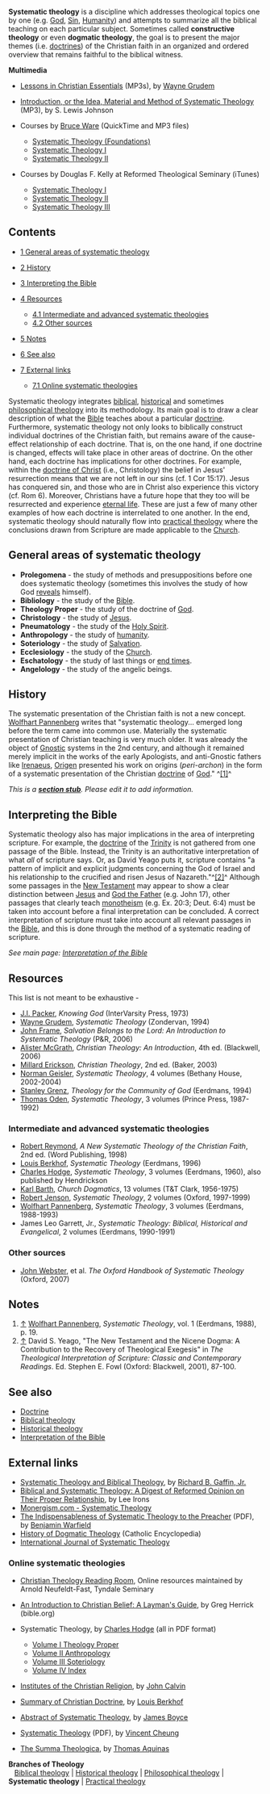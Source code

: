 **Systematic theology** is a discipline which addresses theological
topics one by one (e.g. [God](God "God"), [Sin](Sin "Sin"),
[Humanity](Humanity "Humanity")) and attempts to summarize all the
biblical teaching on each particular subject. Sometimes called
**constructive theology** or even **dogmatic theology**, the goal
is to present the major themes (i.e.
[doctrines](Doctrine "Doctrine")) of the Christian faith in an
organized and ordered overview that remains faithful to the
biblical witness.

**Multimedia**

-   [Lessons in Christian Essentials](http://www.christianessentialssbc.com/templates/System/details.asp?id=31463&PID=337073)
    (MP3s), by [Wayne Grudem](Wayne_Grudem "Wayne Grudem")
-   [Introduction, or the Idea, Material and Method of Systematic Theology](http://www.believerschapeldallas.org/audio/slj-69_systematic-theology/001_SLJ_69_32K.mp3)
    (MP3), by S. Lewis Johnson
-   Courses by [Bruce Ware](Bruce_Ware "Bruce Ware") (QuickTime and
    MP3 files)
    -   [Systematic Theology (Foundations)](http://www.biblicaltraining.org/class.php?class=TH103)
    -   [Systematic Theology I](http://www.biblicaltraining.org/class.php?class=TH503)
    -   [Systematic Theology II](http://www.biblicaltraining.org/class.php?class=TH504)

-   Courses by Douglas F. Kelly at Reformed Theological Seminary
    (iTunes)
    -   [Systematic Theology I](http://deimos3.apple.com/WebObjects/Core.woa/Browse/rts.edu.1140737313.01140737318)
    -   [Systematic Theology II](http://deimos3.apple.com/WebObjects/Core.woa/Browse/rts.edu.1155645894.01155645899)
    -   [Systematic Theology III](http://deimos3.apple.com/WebObjects/Core.woa/Browse/rts.edu.1155760573.01155760578)


## Contents

-   [1 General areas of systematic theology](#General_areas_of_systematic_theology)
-   [2 History](#History)
-   [3 Interpreting the Bible](#Interpreting_the_Bible)
-   [4 Resources](#Resources)
    -   [4.1 Intermediate and advanced systematic theologies](#Intermediate_and_advanced_systematic_theologies)
    -   [4.2 Other sources](#Other_sources)

-   [5 Notes](#Notes)
-   [6 See also](#See_also)
-   [7 External links](#External_links)
    -   [7.1 Online systematic theologies](#Online_systematic_theologies)


Systematic theology integrates
[biblical](Biblical_theology "Biblical theology"),
[historical](Historical_theology "Historical theology") and
sometimes
[philosophical theology](Philosophical_theology "Philosophical theology")
into its methodology. Its main goal is to draw a clear description
of what the [Bible](Bible "Bible") teaches about a particular
[doctrine](Doctrine "Doctrine"). Furthermore, systematic theology
not only looks to biblically construct individual doctrines of the
Christian faith, but remains aware of the cause-effect relationship
of each doctrine. That is, on the one hand, if one doctrine is
changed, effects will take place in other areas of doctrine. On the
other hand, each doctrine has implications for other doctrines. For
example, within the
[doctrine of Christ](Jesus_Christ "Jesus Christ") (i.e.,
Christology) the belief in Jesus' resurrection means that we are
not left in our sins (cf. 1 Cor 15:17). Jesus has conquered sin,
and those who are in Christ also experience this victory (cf. Rom
6). Moreover, Christians have a future hope that they too will be
resurrected and experience
[eternal life](Eternal_life "Eternal life"). These are just a few
of many other examples of how each doctrine is interrelated to one
another. In the end, systematic theology should naturally flow into
[practical theology](Practical_theology "Practical theology") where
the conclusions drawn from Scripture are made applicable to the
[Church](Church "Church").

## General areas of systematic theology

-   **Prolegomena** - the study of methods and presuppositions
    before one does systematic theology (sometimes this involves the
    study of how God [reveals](Revelation "Revelation") himself).
-   **Bibliology** - the study of the [Bible](Bible "Bible").
-   **Theology Proper** - the study of the doctrine of
    [God](God "God").
-   **Christology** - the study of [Jesus](Jesus "Jesus").
-   **Pneumatology** - the study of the
    [Holy Spirit](Holy_Spirit "Holy Spirit").
-   **Anthropology** - the study of
    [humanity](Anthropology "Anthropology").
-   **Soteriology** - the study of
    [Salvation](Salvation "Salvation").
-   **Ecclesiology** - the study of the [Church](Church "Church").
-   **Eschatology** - the study of last things or
    [end times](End_times "End times").
-   **Angelology** - the study of the angelic beings.

## History

The systematic presentation of the Christian faith is not a new
concept.
[Wolfhart Pannenberg](Wolfhart_Pannenberg "Wolfhart Pannenberg")
writes that "systematic theology... emerged long before the term
came into common use. Materially the systematic presentation of
Christian teaching is very much older. It was already the object of
[Gnostic](Gnosticism "Gnosticism") systems in the 2nd century, and
although it remained merely implicit in the works of the early
Apologists, and anti-Gnostic fathers like
[Irenaeus](Irenaeus "Irenaeus"), [Origen](Origen "Origen")
presented his work on origins (*peri-archon*) in the form of a
systematic presentation of the Christian
[doctrine](Doctrine "Doctrine") of [God](God "God")."
^[[1]](#note-0)^

*This is a **[section stub](http://www.theopedia.com/Category:Theopedia_sectionstubs "Category:Theopedia sectionstubs")**. Please edit it to add information.*
## Interpreting the Bible

Systematic theology also has major implications in the area of
interpreting scripture. For example, the
[doctrine](Doctrine "Doctrine") of the [Trinity](Trinity "Trinity")
is not gathered from one passage of the Bible. Instead, the Trinity
is an authoritative interpretation of what *all* of scripture says.
Or, as David Yeago puts it, scripture contains "a pattern of
implicit and explicit judgments concerning the God of Israel and
his relationship to the crucified and risen Jesus of
Nazareth."^[[2]](#note-1)^ Although some passages in the
[New Testament](New_Testament "New Testament") may appear to show a
clear distinction between [Jesus](Jesus "Jesus") and
[God the Father](God_the_Father "God the Father") (e.g. John 17),
other passages that clearly teach
[monotheism](Monotheism "Monotheism") (e.g. Ex. 20:3; Deut. 6:4)
must be taken into account before a final interpretation can be
concluded. A correct interpretation of scripture must take into
account all relevant passages in the [Bible](Bible "Bible"), and
this is done through the method of a systematic reading of
scripture.

*See main page: [Interpretation of the Bible](Interpretation_of_the_Bible "Interpretation of the Bible")*
## Resources

This list is not meant to be exhaustive -

-   [J.I. Packer](J.I._Packer "J.I. Packer"), *Knowing God*
    (InterVarsity Press, 1973)
-   [Wayne Grudem](Wayne_Grudem "Wayne Grudem"),
    *Systematic Theology* (Zondervan, 1994)
-   [John Frame](John_Frame "John Frame"),
    *Salvation Belongs to the Lord: An Introduction to Systematic Theology*
    (P&R, 2006)
-   [Alister McGrath](Alister_McGrath "Alister McGrath"),
    *Christian Theology: An Introduction*, 4th ed. (Blackwell, 2006)
-   [Millard Erickson](Millard_Erickson "Millard Erickson"),
    *Christian Theology*, 2nd ed. (Baker, 2003)
-   [Norman Geisler](Norman_Geisler "Norman Geisler"),
    *Systematic Theology*, 4 volumes (Bethany House, 2002-2004)
-   [Stanley Grenz](Stanley_Grenz "Stanley Grenz"),
    *Theology for the Community of God* (Eerdmans, 1994)
-   [Thomas Oden](Thomas_Oden "Thomas Oden"),
    *Systematic Theology*, 3 volumes (Prince Press, 1987-1992)

### Intermediate and advanced systematic theologies

-   [Robert Reymond](Robert_Reymond "Robert Reymond"),
    *A New Systematic Theology of the Christian Faith*, 2nd ed. (Word
    Publishing, 1998)
-   [Louis Berkhof](Louis_Berkhof "Louis Berkhof"),
    *Systematic Theology* (Eerdmans, 1996)
-   [Charles Hodge](Charles_Hodge "Charles Hodge"),
    *Systematic Theology*, 3 volumes (Eerdmans, 1960), also published
    by Hendrickson
-   [Karl Barth](Karl_Barth "Karl Barth"), *Church Dogmatics*, 13
    volumes (T&T Clark, 1956-1975)
-   [Robert Jenson](Robert_Jenson "Robert Jenson"),
    *Systematic Theology*, 2 volumes (Oxford, 1997-1999)
-   [Wolfhart Pannenberg](Wolfhart_Pannenberg "Wolfhart Pannenberg"),
    *Systematic Theology*, 3 volumes (Eerdmans, 1988-1993)
-   James Leo Garrett, Jr.,
    *Systematic Theology: Biblical, Historical and Evangelical*, 2
    volumes (Eerdmans, 1990-1991)

### Other sources

-   [John Webster](John_Webster "John Webster"), et al.
    *The Oxford Handbook of Systematic Theology* (Oxford, 2007)

## Notes

1.  [↑](#ref-0)
    [Wolfhart Pannenberg](Wolfhart_Pannenberg "Wolfhart Pannenberg"),
    *Systematic Theology*, vol. 1 (Eerdmans, 1988), p. 19.
2.  [↑](#ref-1) David S. Yeago, "The New Testament and the Nicene
    Dogma: A Contribution to the Recovery of Theological Exegesis" in
    *The Theological Interpretation of Scripture: Classic and Contemporary Readings*.
    Ed. Stephen E. Fowl (Oxford: Blackwell, 2001), 87-100.

## See also

-   [Doctrine](Doctrine "Doctrine")
-   [Biblical theology](Biblical_theology "Biblical theology")
-   [Historical theology](Historical_theology "Historical theology")
-   [Interpretation of the Bible](Interpretation_of_the_Bible "Interpretation of the Bible")

## External links

-   [Systematic Theology and Biblical Theology](http://www.beginningwithmoses.org/articles/gaffinstandbt.htm),
    by
    [Richard B. Gaffin, Jr.](Richard_B._Gaffin,_Jr. "Richard B. Gaffin, Jr.")
-   [Biblical and Systematic Theology: A Digest of Reformed Opinion on Their Proper Relationship](http://www.upper-register.com/papers/bt_st.html),
    by Lee Irons
-   [Monergism.com - Systematic Theology](http://www.monergism.com/directory/link_category/Systematic-Theology/)
-   [The Indispensableness of Systematic Theology to the Preacher](http://www.tms.edu/tmsj/tmsj7i.pdf)
    (PDF), by
    [Benjamin Warfield](Benjamin_Warfield "Benjamin Warfield")
-   [History of Dogmatic Theology](http://www.newadvent.org/cathen/14588a.htm)
    (Catholic Encyclopedia)
-   [International Journal of Systematic Theology](http://www.blackwellpublishing.com/journal.asp?ref=1463-1652&site=1)

### Online systematic theologies

-   [Christian Theology Reading Room](http://www.tyndale.ca/seminary/mtsmodular/reading-rooms/theology),
    Online resources maintained by Arnold Neufeldt-Fast, Tyndale
    Seminary
-   [An Introduction to Christian Belief: A Layman's Guide](http://www.bible.org/series.asp?series_id=108),
    by Greg Herrick (bible.org)
-   Systematic Theology, by
    [Charles Hodge](Charles_Hodge "Charles Hodge") (all in PDF format)
    -   [Volume I Theology Proper](http://www.lgmarshall.org/Reformed/hodge_systematic1.pdf)
    -   [Volume II Anthropology](http://www.lgmarshall.org/Reformed/hodge_systematic2.pdf)
    -   [Volume III Soteriology](http://www.lgmarshall.org/Reformed/hodge_systematic3.pdf)
    -   [Volume IV Index](http://www.lgmarshall.org/Reformed/hodge_systematic4.pdf)

-   [Institutes of the Christian Religion](http://www.reformed.org/books/institutes/),
    by [John Calvin](John_Calvin "John Calvin")
-   [Summary of Christian Doctrine](http://www.bibleteacher.org/berksum_1.htm),
    by [Louis Berkhof](Louis_Berkhof "Louis Berkhof")
-   [Abstract of Systematic Theology](http://www.founders.org/library/boyce1/toc.html),
    by [James Boyce](James_Boyce "James Boyce")
-   [Systematic Theology](http://www.rmiweb.org/books/theology2003.pdf)
    (PDF), by [Vincent Cheung](Vincent_Cheung "Vincent Cheung")
-   [The Summa Theologica](http://www.ccel.org/a/aquinas/summa/home.html),
    by [Thomas Aquinas](Thomas_Aquinas "Thomas Aquinas")



**Branches of Theology**   
   [Biblical theology](Biblical_theology "Biblical theology") |
[Historical theology](Historical_theology "Historical theology") |
[Philosophical theology](Philosophical_theology "Philosophical theology")
| **Systematic theology** |
[Practical theology](Practical_theology "Practical theology")    



